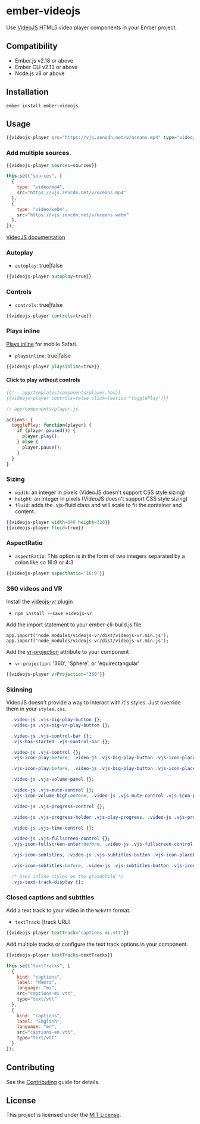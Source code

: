 ember-videojs
==============================================================================

Use [VideoJS](https://videojs.com/) HTML5 video player components in your Ember project.


Compatibility
------------------------------------------------------------------------------

* Ember.js v2.18 or above
* Ember CLI v2.13 or above
* Node.js v8 or above


Installation
------------------------------------------------------------------------------

```
ember install ember-videojs
```


Usage
------------------------------------------------------------------------------

```handlebars
{{videojs-player src="https://vjs.zencdn.net/v/oceans.mp4" type="video/mp4" poster="https://vjs.zencdn.net/v/oceans.png"}}
```

### Add multiple sources.

```handlebars
{{videojs-player sources=sources}}
```

```javascript
this.set("sources", [
  {
    type: "video/mp4",
    src="https://vjs.zencdn.net/v/oceans.mp4"
  },
  {
    type: "video/webm",
    src="https://vjs.zencdn.net/v/oceans.webm"
  },
]);
```

[VideoJS documentation](https://docs.videojs.com/)

### Autoplay

- `autoplay`: true\|false

```handlebars
{{videojs-player autoplay=true}}
```

### Controls

- `controls`: true\|false

```handlebars
{{videojs-player controls=true}}
```

### Plays inline

[Plays inline](https://webkit.org/blog/6784/new-video-policies-for-ios/) for mobile Safari.

- `playsinline`: true\|false

```handlebars
{{videojs-player playsinline=true}}
```

#### Click to play without controls

```handlebars
{{!-- app/templates/components/player.hbs}}
{{videojs-player controls=false click=(action "togglePlay")}}
```

``` javascript
// app/components/player.js

actions: {
  togglePlay: function(player) {
    if (player.paused()) {
      player.play();
    } else {
      player.pause();
    }
  }
}
```

### Sizing

- `width`: an integer in pixels (VideoJS doesn't support CSS style sizing)
- `height`: an integer in pixels (VideoJS doesn't support CSS style sizing)
- `fluid`: adds the .vjs-fluid class and will scale to fit the container and content.

```handlebars
{{videojs-player width=640 height=320}}
{{videojs-player fluid=true}}
```

### AspectRatio 

- `aspectRatio`: This option is in the form of two integers separated by a colon like so 16:9 or 4:3

```handlebars
{{videojs-player aspectRatio='16:9'}}
```

### 360 videos and VR

Install the [videojs-vr](https://github.com/videojs/videojs-vr#installation) plugin

- `npm install --save videojs-vr`

Add the import statement to your ember-cli-build.js file.

```
app.import('node_modules/videojs-vr/dist/videojs-vr.min.js');
app.import('node_modules/videojs-vr/dist/videojs-vr.min.js');
```

Add the [vr-projection](https://github.com/videojs/videojs-vr#projection) attribute to your component

- `vr-projection`: '360', 'Sphere', or 'equirectangular'

```handlebars
{{videojs-player vrProjection="360"}}
```

### Skinning

VideoJS doesn't provide a way to interact with it's styles. Just override them in your `styles.css`.

```CSS
  .video-js .vjs-big-play-button {};
  .video-js .vjs-big-vr-play-button {};

  .video-js .vjs-control-bar {};
  .vjs-has-started .vjs-control-bar {};

  .video-js .vjs-control {};
  .vjs-icon-play:before, .video-js .vjs-big-play-button .vjs-icon-placeholder:before, .video-js .vjs-play-control .vjs-icon-placeholder:before {};

  .vjs-icon-play:before, .video-js .vjs-big-play-button .vjs-icon-placeholder:before, .video-js .vjs-play-control .vjs-icon-placeholder:before {};

  .video-js .vjs-volume-panel {};

  .video-js .vjs-mute-control {};
  .vjs-icon-volume-high:before, .video-js .vjs-mute-control .vjs-icon-placeholder:before {};

  .video-js .vjs-progress-control {};

  .video-js .vjs-progress-holder .vjs-play-progress, .video-js .vjs-progress-holder .vjs-load-progress, .video-js .vjs-progress-holder .vjs-load-progress div {};

  .video-js .vjs-time-control {};

  .video-js .vjs-fullscreen-control {};
  .vjs-icon-fullscreen-enter:before, .video-js .vjs-fullscreen-control .vjs-icon-placeholder:before {};

  .vjs-icon-subtitles, .video-js .vjs-subtitles-button .vjs-icon-placeholder, .video-js .vjs-subs-caps-button .vjs-icon-placeholder, .video-js.video-js:lang(en-GB) .vjs-subs-caps-button .vjs-icon-placeholder, .video-js.video-js:lang(en-IE) .vjs-subs-caps-button .vjs-icon-placeholder, .video-js.video-js:lang(en-AU) .vjs-subs-caps-button .vjs-icon-placeholder, .video-js.video-js:lang(en-NZ) .vjs-subs-caps-button .vjs-icon-placeholder {};

  .vjs-icon-subtitles:before, .video-js .vjs-subtitles-button .vjs-icon-placeholder:before, .video-js .vjs-subs-caps-button .vjs-icon-placeholder:before, .video-js.video-js:lang(en-GB) .vjs-subs-caps-button .vjs-icon-placeholder:before, .video-js.video-js:lang(en-IE) .vjs-subs-caps-button .vjs-icon-placeholder:before, .video-js.video-js:lang(en-AU) .vjs-subs-caps-button .vjs-icon-placeholder:before, .video-js.video-js:lang(en-NZ) .vjs-subs-caps-button .vjs-icon-placeholder:before {};

  /* Uses inline styles on the grandchild */
  .vjs-text-track-display {};
```

### Closed captions and subtitles

Add a text track to your video in the `WebVTT` format.

- `textTrack`: [track URL]

```handlebars
{{videojs-player textTrack="captions-mi.vtt"}}
```

Add multiple tracks or configure the text track options in your component.

```handlebars
{{videojs-player textTracks=textTracks}}
```

```javascript
this.set("textTracks", [
  {
    kind: "captions",
    label: "Maori",
    language: "mi",
    src="captions-mi.vtt",
    type="text/vtt"
  },
  {
    kind: "captions",
    label: "English",
    language: "en",
    src="captions-en.vtt",
    type="text/vtt"
  }
]);
```

Contributing
------------------------------------------------------------------------------

See the [Contributing](CONTRIBUTING.md) guide for details.


License
------------------------------------------------------------------------------

This project is licensed under the [MIT License](LICENSE.md).
